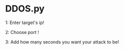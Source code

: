 # DDOS.py
1: Enter target's ip! 


2: Choose port !


3: Add how many seconds you want your attack to be!
